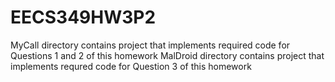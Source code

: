 # EECS349HW3P2

MyCall directory contains project that implements required code for Questions 1 and 2 of this homework
MalDroid directory contains project that implements requred code for Question 3 of this homework

